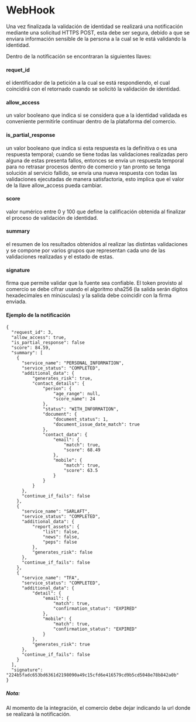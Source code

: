 # WebHook

Una vez finalizada la validación de identidad se realizará una notificación mediante una solicitud HTTPS POST, esta debe ser segura, debido a que se enviara información sensible de la persona a la cual se le está validando la identidad. 

Dentro de la notificación se encontraran la siguientes llaves:

#### requet_id
el identificador de la petición a la cual se está respondiendo, el cual coincidirá con el retornado cuando se solicitó la validación de identidad.

#### allow_access
un valor booleano que indica si se considera que a la identidad validada es conveniente permitirle continuar dentro de la plataforma del comercio.

#### is_partial_response
un valor booleano que indica si esta respuesta es la definitiva o es una respuesta temporal; cuando se tiene todas las validaciones realizadas pero alguna de estas presenta fallos, entonces se envía un respuesta temporal para no retrasar procesos dentro de comercio y tan pronto se tenga solución al servicio fallido, se enví­a una nueva respuesta con todas las validaciones ejecutadas de manera satisfactoria, esto implica que el valor de la llave allow_access pueda cambiar.

#### score
valor numérico entre 0 y 100 que define la calificación obtenida al finalizar el proceso de validación de identidad.

#### summary
el resumen de los resultados obtenidos al realizar las distintas validaciones y se compone por varios grupos que representan cada uno de las validaciones realizadas y el estado de estas.

#### signature
firma que permite validar que la fuente sea confiable. El token provisto al comercio se debe cifrar usando el algoritmo sha256 (la salida serán dígitos hexadecimales en minúsculas) y la salida debe coincidir con la firma enviada.

#### Ejemplo de la notificación

```
{
  "request_id": 3,
  "allow_access": true,
  "is_partial_response": false
  "score": 84.59,
  "summary": [
    {
      "service_name": "PERSONAL_INFORMATION",
      "service_status": "COMPLETED",
      "additional_data": {
          "generates_risk": true,
          "contact_details": {
              "person": {
                  "age_range": null,
                  "score_name": 24
              },
              "status": "WITH_INFORMATION",
              "document": {
                  "document_status": 1,
                  "document_issue_date_match": true
              },
              "contact_data": {
                  "email": {
                      "match": true,
                      "score": 68.49
                  },
                  "mobile": {
                      "match": true,
                      "score": 63.5
                  }
              }
          }
      },
      "continue_if_fails": false
    },
    {
      "service_name": "SARLAFT",
      "service_status": "COMPLETED",
      "additional_data": {
          "report_assets": {
              "list": false,
              "news": false,
              "peps": false
          },
          "generates_risk": false
      },
      "continue_if_fails": false
    },
    {
      "service_name": "TFA",
      "service_status": "COMPLETED",
      "additional_data": {
          "detail": {
              "email": {
                  "match": true,
                  "confirmation_status": "EXPIRED"
              },
              "mobile": {
                  "match": true,
                  "confirmation_status": "EXPIRED"
              }
          },
          "generates_risk": true
      },
      "continue_if_fails": false
    }    
  ],
  "signature":
"224b5fadc653bd6361d2198090a49c15cfd6e416579cd9b5cd5048e78b842a0b"
}
```

##### Nota:
Al momento de la integración, el comercio debe dejar indicando la url donde se realizará la notificación.
